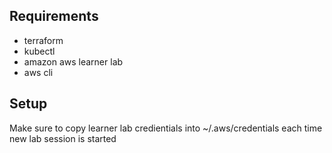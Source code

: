 ## Requirements

- terraform
- kubectl
- amazon aws learner lab
- aws cli

## Setup

Make sure to copy learner lab credientials into ~/.aws/credentials each time new lab session is started
